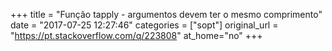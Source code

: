+++
title = "Função tapply - argumentos devem ter o mesmo comprimento"
date = "2017-07-25 12:27:46"
categories = ["sopt"]
original_url = "https://pt.stackoverflow.com/q/223808"
at_home="no"
+++

